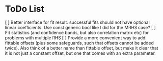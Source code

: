 # ToDo List

[ ] Better interface for fit result: successful fits should not have optional
linear coefficients. Use const generic bool like I did for the MRHS case?
[ ] Fit statistics (and confidence bands, but also correlation matrix etc) for
problems with multiple RHS
[ ] Provide a more convenient way to add fittable offsets (plus some safeguards, such
that offsets cannot be added twice). Also think of a better name than fittable offset,
but make it clear that it is not just a constant offset, but
one that comes with an extra parameter.
